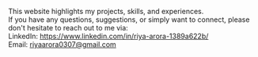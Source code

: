 This website highlights my projects, skills, and experiences.    
If you have any questions, suggestions, or simply want to connect, please don't hesitate to reach out to me via:   
LinkedIn: https://www.linkedin.com/in/riya-arora-1389a622b/   
Email: riyaarora0307@gmail.com
